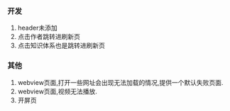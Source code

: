 
### 开发

1. header未添加
2. 点击作者跳转进刷新页
3. 点击知识体系也是跳转进刷新页

### 其他

1. webview页面,打开一些网址会出现无法加载的情况,提供一个默认失败页面.
2. webview页面,视频无法播放.
3. 开屏页
